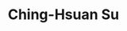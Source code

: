 ---
# Display name
name: Ching-Hsuan Su
# Username (this should match the folder name)
authors:
- Ching-Hsuan Su

# Short bio (displayed in user profile at end of posts)
bio: 
education:
  courses:
  - course: PhD in Political Science
    institution: National Taiwan University
    year: 2018

    
# Enter email to display Gravatar (if Gravatar enabled in Config)
email: "chsu@mail.nptu.edu.tw"

# Interest shown on the main page
# interests:
# - Transitional Justice
# - Authoritarianism

# Organizations/Affiliations
# organizations:
# - name: National Pintung University
#   url: "https://eng.nptu.edu.tw/"
  
# Role/position
role: Associate Professor <br/> Department of Social Development  <br/> National Pintung University <br/> [Personal website](https://social.nptu.edu.tw/p/404-1128-129964.php?Lang=zh-tw)

# Social/Academic Networking
# For available icons, see: https://sourcethemes.com/academic/docs/widgets/#icons
#   For an email link, use "fas" icon pack, "envelope" icon, and a link in the
#   form "mailto:your-email@example.com" or "#contact" for contact widget.
# social:
# - icon: envelope
#   icon_pack: fas
#   link: mailto:howard.hl.liu@gmail.com
# - icon: twitter
#   icon_pack: fab
#   link: https://twitter.com/haoliuhoward
# - icon: google-scholar
#   icon_pack: ai
#   link: https://scholar.google.com/citations?user=63cHmyAAAAAJ&hl=en&citsig=AMD79or9Vlegpr0-m-JmGzsddPIcTAZ2BA
# - icon: github
#   icon_pack: fab
#   link: https://github.com/haoliuhoward
# - icon: calendar-alt
#   icon_pack: far
#   link: https://calendly.com/howard-hl-liu/office-hour-meeting-15-minutes
# Link to a PDF of your resume/CV from the About widget.
# To enable, copy your resume/CV to `static/files/cv.pdf` and uncomment the lines below.  
# - icon: cv
#   icon_pack: ai
#   link: files/liu_cv.pdf
  
# Is this the primary user of the site?
superuser: false
title: Ching-Hsuan Su

# Organizational groups that you belong to (for People widget)
#   Set this to `[]` or comment out if you are not using People widget.  
user_groups:
# - Lab Co-Director
# - Principal Investigators
- Current Co-Investigators


---